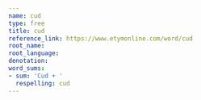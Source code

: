 ```yaml
---
name: cud
type: free
title: cud
reference_link: https://www.etymonline.com/word/cud
root_name: 
root_language: 
denotation: 
word_sums:
- sum: 'Cud + '
  respelling: cud
---
```

